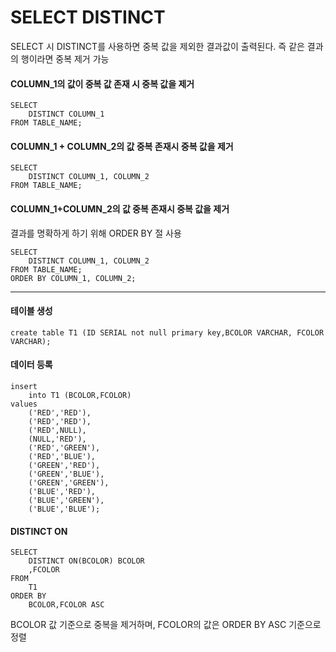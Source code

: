 # **SELECT DISTINCT**

SELECT 시 DISTINCT를 사용하면 중복 값을 제외한 결과값이 출력된다.
즉 같은 결과의 행이라면 중복 제거 가능

#### COLUMN_1의 값이 중복 값 존재 시 중복 값을 제거
```
SELECT
    DISTINCT COLUMN_1
FROM TABLE_NAME;
```

#### COLUMN_1 + COLUMN_2의 값 중복 존재시 중복 값을 제거
```
SELECT
    DISTINCT COLUMN_1, COLUMN_2
FROM TABLE_NAME;
```

#### COLUMN_1+COLUMN_2의 값 중복 존재시 중복 값을 제거
결과를 명확하게 하기 위해 ORDER BY 절 사용
```
SELECT
    DISTINCT COLUMN_1, COLUMN_2
FROM TABLE_NAME;
ORDER BY COLUMN_1, COLUMN_2;
```

---

#### 테이블 생성
```
create table T1 (ID SERIAL not null primary key,BCOLOR VARCHAR, FCOLOR VARCHAR);
```

#### 데이터 등록
```
insert
	into T1 (BCOLOR,FCOLOR)
values
	('RED','RED'),
	('RED','RED'),
	('RED',NULL),
	(NULL,'RED'),
	('RED','GREEN'),
	('RED','BLUE'),
	('GREEN','RED'),
	('GREEN','BLUE'),
	('GREEN','GREEN'),
	('BLUE','RED'),
	('BLUE','GREEN'),
	('BLUE','BLUE');
```

#### DISTINCT ON
```
SELECT 
	DISTINCT ON(BCOLOR) BCOLOR
	,FCOLOR
FROM
	T1
ORDER BY
	BCOLOR,FCOLOR ASC
```
BCOLOR 값 기준으로 중복을 제거하며, FCOLOR의 값은 ORDER BY ASC 기준으로 정렬

